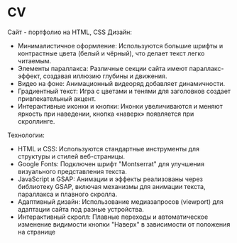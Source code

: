 # CV
Сайт - портфолио на  HTML, CSS
Дизайн:
   - Минималистичное оформление: Используются большие шрифты и контрастные цвета (белый и чёрный), что делает текст легко читаемым.
   - Элементы параллакса: Различные секции сайта имеют параллакс-эффект, создавая иллюзию глубины и движения.
   - Видео на фоне: Анимационный видеоряд добавляет динамичности.
   - Градиентный текст: Игра с цветами и тенями для заголовков создает привлекательный акцент.
   - Интерактивные иконки и кнопки: Иконки увеличиваются и меняют яркость при наведении, кнопка «наверх» появляется при скроллинге.

Технологии:
   - HTML и CSS: Используются стандартные инструменты для структуры и стилей веб-страницы.
   - Google Fonts: Подключен шрифт "Montserrat" для улучшения визуального представления текста.
   - JavaScript и GSAP: Анимации и эффекты реализованы через библиотеку GSAP, включая механизмы для анимации текста, параллакса и плавного скролла.
   - Адаптивный дизайн: Использование медиазапросов (viewport) для адаптации сайта под разные устройства.
   - Интерактивный скролл: Плавные переходы и автоматическое изменение видимости кнопки "Наверх" в зависимости от положения на странице
